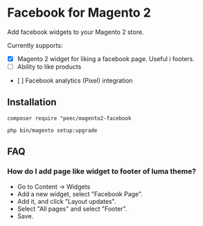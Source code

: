 # Facebook for Magento 2

Add facebook widgets to your Magento 2 store.

Currently supports:

- [x] Magento 2 widget for liking a facebook page. Useful i footers.
- [ ] Ability to like products
- [ ] Facebook analytics (Pixel) integration


## Installation

`composer require "peec/magento2-facebook`

`php bin/magento setup:upgrade`



## FAQ

### How do I add page like widget to footer of luma theme?

 - Go to Content -> Widgets
 - Add a new widget, select "Facebook Page".
 - Add it, and click "Layout updates".
 - Select "All pages" and select "Footer".
 - Save.



